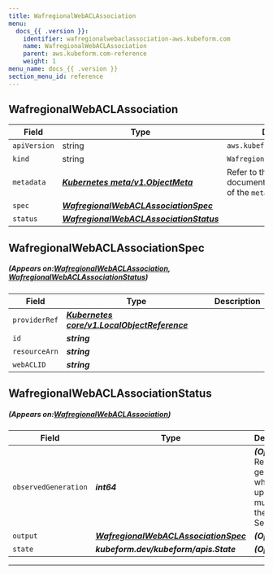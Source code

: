 ```yaml
---
title: WafregionalWebACLAssociation
menu:
  docs_{{ .version }}:
    identifier: wafregionalwebaclassociation-aws.kubeform.com
    name: WafregionalWebACLAssociation
    parent: aws.kubeform.com-reference
    weight: 1
menu_name: docs_{{ .version }}
section_menu_id: reference
---
```


## WafregionalWebACLAssociation
| Field | Type | Description |
| ------ | ----- | ----------- |
| `apiVersion` | string | `aws.kubeform.com/v1alpha1` |
|    `kind` | string | `WafregionalWebACLAssociation` |
| `metadata` | ***[Kubernetes meta/v1.ObjectMeta](https://kubernetes.io/docs/reference/generated/kubernetes-api/v1.13/#objectmeta-v1-meta)***|Refer to the Kubernetes API documentation for the fields of the `metadata` field.|
| `spec` | ***[WafregionalWebACLAssociationSpec](#WafregionalWebACLAssociationSpec)***||
| `status` | ***[WafregionalWebACLAssociationStatus](#WafregionalWebACLAssociationStatus)***||
## WafregionalWebACLAssociationSpec
##### (Appears on:[WafregionalWebACLAssociation](#WafregionalWebACLAssociation), [WafregionalWebACLAssociationStatus](#WafregionalWebACLAssociationStatus))
| Field | Type | Description |
| ------ | ----- | ----------- |
| `providerRef` | ***[Kubernetes core/v1.LocalObjectReference](https://kubernetes.io/docs/reference/generated/kubernetes-api/v1.13/#localobjectreference-v1-core)***||
| `id` | ***string***||
| `resourceArn` | ***string***||
| `webACLID` | ***string***||
## WafregionalWebACLAssociationStatus
##### (Appears on:[WafregionalWebACLAssociation](#WafregionalWebACLAssociation))
| Field | Type | Description |
| ------ | ----- | ----------- |
| `observedGeneration` | ***int64***| ***(Optional)*** Resource generation, which is updated on mutation by the API Server.|
| `output` | ***[WafregionalWebACLAssociationSpec](#WafregionalWebACLAssociationSpec)***| ***(Optional)*** |
| `state` | ***kubeform.dev/kubeform/apis.State***| ***(Optional)*** |
---
